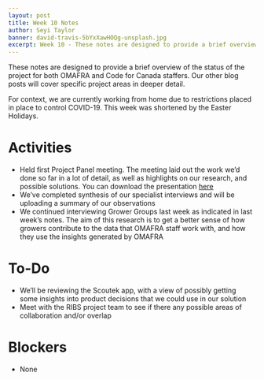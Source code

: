 ```yaml
---
layout: post
title: Week 10 Notes
author: Seyi Taylor
banner: david-travis-5bYxXawHOQg-unsplash.jpg
excerpt: Week 10 - These notes are designed to provide a brief overview of the status of the project for both OMAFRA and Code for Canada staffers. Our other blog posts will cover specific project areas in deeper detail.
---
```


These notes are designed to provide a brief overview of the status of the project for both OMAFRA and Code for Canada staffers. Our other blog posts will cover specific project areas in deeper detail.

For context, we are currently working from home due to restrictions placed in place to control COVID-19. This week was shortened by the Easter Holidays. 


# Activities
- Held first Project Panel meeting. The meeting laid out the work we’d done so far in a lot of detail, as well as highlights on our research, and possible solutions. You can download the presentation [here](https://code-for-canada.github.io/omafra-updates/assets/project-panel-2020-04-06.pdf) 
- We’ve completed synthesis of our specialist interviews and will be uploading a summary of our observations
- We continued interviewing Grower Groups last week as indicated in last week’s notes.  The aim of this research is to get a better sense of how growers contribute to the data that OMAFRA staff work with, and how they use the insights generated by OMAFRA


# To-Do
- We’ll be reviewing the Scoutek app, with a view of possibly getting some insights into product decisions that we could use in our solution
- Meet with the RIBS project team to see if there any possible areas of collaboration and/or overlap


# Blockers
- None


